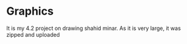 # Graphics
It is my 4.2 project on drawing shahid minar. As it is very large, it was zipped and uploaded
